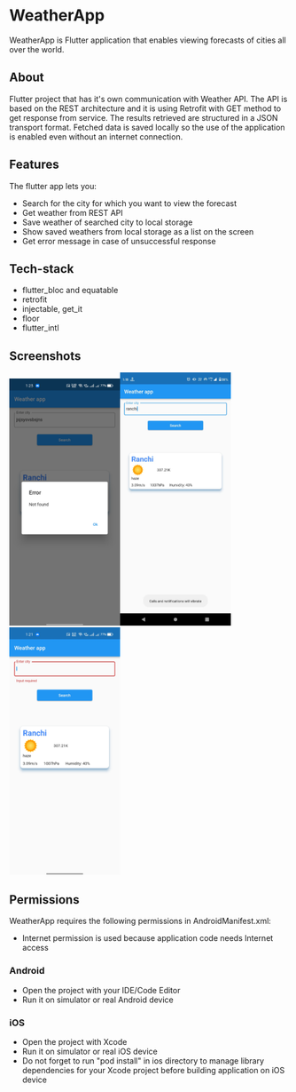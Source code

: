 # WeatherApp
WeatherApp is Flutter application that enables viewing forecasts of cities all over the world.

## About
Flutter project that has it's own communication with Weather API. The API is based on the REST architecture and it is using Retrofit with GET method to get response from service. The results retrieved are structured in a JSON transport format. Fetched data is saved locally so the use of the application is enabled even without an internet connection.

## Features
The flutter app lets you:

- Search for the city for which you want to view the forecast
- Get weather from REST API
- Save weather of searched city to local storage
- Show saved weathers from local storage as a list on the screen
- Get error message in case of unsuccessful response

## Tech-stack
- flutter_bloc and equatable
- retrofit
- injectable, get_it
- floor
- flutter_intl

## Screenshots
<img src="assets/1.jpg" alt="Screenshot 1" width="200"/><img src="assets/2.jpg" alt="Screenshot 2" width="200"/><img src="assets/3.jpg" alt="Screenshot 3" width="200"/>


## Permissions
WeatherApp requires the following permissions in AndroidManifest.xml:

- Internet permission is used because application code needs Internet access

### Android
- Open the project with your IDE/Code Editor
- Run it on simulator or real Android device

### iOS
- Open the project with Xcode
- Run it on simulator or real iOS device
- Do not forget to run "pod install" in ios directory to manage library dependencies for your Xcode project before building application on iOS device
